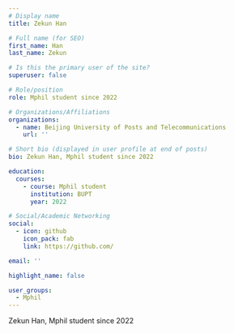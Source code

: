 ```yaml
---
# Display name
title: Zekun Han

# Full name (for SEO)
first_name: Han
last_name: Zekun

# Is this the primary user of the site?
superuser: false

# Role/position
role: Mphil student since 2022

# Organizations/Affiliations
organizations:
  - name: Beijing University of Posts and Telecommunications
    url: ''

# Short bio (displayed in user profile at end of posts)
bio: Zekun Han, Mphil student since 2022

education:
  courses:
    - course: Mphil student
      institution: BUPT
      year: 2022

# Social/Academic Networking
social:
  - icon: github
    icon_pack: fab
    link: https://github.com/

email: ''

highlight_name: false

user_groups:
  - Mphil
---
```

Zekun Han, Mphil student since 2022